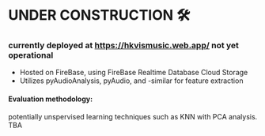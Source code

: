# UNDER CONSTRUCTION :hammer_and_wrench:

### currently deployed at https://hkvismusic.web.app/ not yet operational 

* Hosted on FireBase, using FireBase Realtime Database Cloud Storage
* Utilizes pyAudioAnalysis, pyAudio, and -similar for feature extraction 


#### Evaluation methodology:

potentially unspervised learning techniques such as KNN with PCA analysis. TBA
